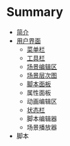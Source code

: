# Summary

* [简介](README.md)
* [用户界面](ui/UI.md)
    * [菜单栏](ui/MenuBar.md)
    * [工具栏](ui/Toolbar.md)
    * [场景编辑区](ui/Scene.md)
    * [场景层次图](ui/Hierachy.md)
    * [脚本面板](ui/ScriptPanel.md)
    * 属性面板
    * 动画编辑区
    * [状态栏](ui/StatusBar.md)
    * 脚本编辑器
    * 场景播放器
* 脚本
